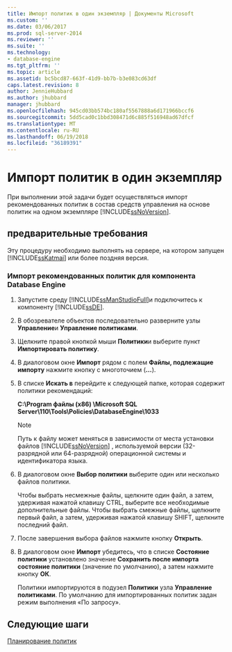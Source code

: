 ```yaml
---
title: Импорт политик в один экземпляр | Документы Microsoft
ms.custom: ''
ms.date: 03/06/2017
ms.prod: sql-server-2014
ms.reviewer: ''
ms.suite: ''
ms.technology:
- database-engine
ms.tgt_pltfrm: ''
ms.topic: article
ms.assetid: bc5bcd87-663f-41d9-bb7b-b3e083cd63df
caps.latest.revision: 8
author: JennieHubbard
ms.author: jhubbard
manager: jhubbard
ms.openlocfilehash: 945cd03bb574bc180af5567888a6d171966bccf6
ms.sourcegitcommit: 5dd5cad0c1bbd308471d6c885f516948ad67dfcf
ms.translationtype: MT
ms.contentlocale: ru-RU
ms.lasthandoff: 06/19/2018
ms.locfileid: "36189391"
---
```

# <a name="import-the-policies-to-a-single-instance"></a>Импорт политик в один экземпляр
  При выполнении этой задачи будет осуществляться импорт рекомендованных политик в состав средств управления на основе политик на одном экземпляре [!INCLUDE[ssNoVersion](../includes/ssnoversion-md.md)].  
  
## <a name="prerequisites"></a>предварительные требования  
 Эту процедуру необходимо выполнять на сервере, на котором запущен [!INCLUDE[ssKatmai](../includes/sskatmai-md.md)] или более поздняя версия.  
  
### <a name="import-the-best-practices-policies-for-the-database-engine"></a>Импорт рекомендованных политик для компонента Database Engine  
  
1.  Запустите среду [!INCLUDE[ssManStudioFull](../includes/ssmanstudiofull-md.md)]и подключитесь к компоненту [!INCLUDE[ssDE](../includes/ssde-md.md)].  
  
2.  В обозревателе объектов последовательно разверните узлы **Управление**и **Управление политиками**.  
  
3.  Щелкните правой кнопкой мыши **Политики**и выберите пункт **Импортировать политику**.  
  
4.  В диалоговом окне **Импорт** рядом с полем **Файлы, подлежащие импорту** нажмите кнопку с многоточием (**…**).  
  
5.  В списке **Искать в** перейдите к следующей папке, которая содержит политики рекомендаций:  
  
     **C:\Program файлы (x86) \Microsoft SQL Server\110\Tools\Policies\DatabaseEngine\1033**  
  
    > [!NOTE]  
    >  Путь к файлу может меняться в зависимости от места установки файлов [!INCLUDE[ssNoVersion](../includes/ssnoversion-md.md)] , используемой версии (32-разрядной или 64-разрядной) операционной системы и идентификатора языка.  
  
6.  В диалоговом окне **Выбор политики** выберите один или несколько файлов политики.  
  
     Чтобы выбрать несмежные файлы, щелкните один файл, а затем, удерживая нажатой клавишу CTRL, выберите все необходимые дополнительные файлы. Чтобы выбрать смежные файлы, щелкните первый файл, а затем, удерживая нажатой клавишу SHIFT, щелкните последний файл.  
  
7.  После завершения выбора файлов нажмите кнопку **Открыть**.  
  
8.  В диалоговом окне **Импорт** убедитесь, что в списке **Состояние политики** установлено значение **Сохранить после импорта состояние политики** (значение по умолчанию), а затем нажмите кнопку **ОК**.  
  
     Политики импортируются в подузел **Политики** узла **Управление политиками**. По умолчанию для импортированных политик задан режим выполнения «По запросу».  
  
## <a name="next-steps"></a>Следующие шаги  
 [Планирование политик](../../2014/tutorials/schedule-the-policies.md)  
  
  